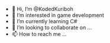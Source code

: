 - 👋 Hi, I’m @KodedKuriboh
- 👀 I’m interested in game development
- 🌱 I’m currently learning C#
- 💞️ I’m looking to collaborate on ...
- 📫 How to reach me ...

<!---
KodedKuriboh/KodedKuriboh is a ✨ special ✨ repository because its `README.md` (this file) appears on your GitHub profile.
You can click the Preview link to take a look at your changes.
--->
